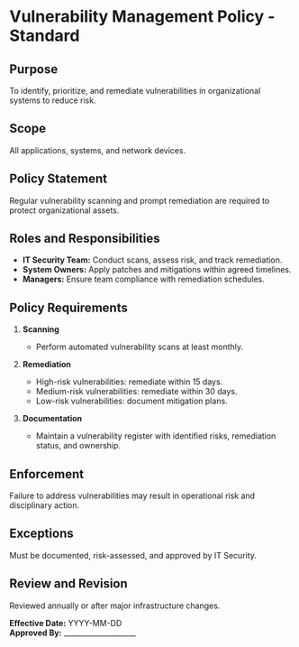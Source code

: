 # Vulnerability Management Policy - Standard

## Purpose
To identify, prioritize, and remediate vulnerabilities in organizational systems to reduce risk.

## Scope
All applications, systems, and network devices.

## Policy Statement
Regular vulnerability scanning and prompt remediation are required to protect organizational assets.

## Roles and Responsibilities
- **IT Security Team:** Conduct scans, assess risk, and track remediation.  
- **System Owners:** Apply patches and mitigations within agreed timelines.  
- **Managers:** Ensure team compliance with remediation schedules.

## Policy Requirements
1. **Scanning**  
   - Perform automated vulnerability scans at least monthly.  

2. **Remediation**  
   - High-risk vulnerabilities: remediate within 15 days.  
   - Medium-risk vulnerabilities: remediate within 30 days.  
   - Low-risk vulnerabilities: document mitigation plans.

3. **Documentation**  
   - Maintain a vulnerability register with identified risks, remediation status, and ownership.

## Enforcement
Failure to address vulnerabilities may result in operational risk and disciplinary action.

## Exceptions
Must be documented, risk-assessed, and approved by IT Security.

## Review and Revision
Reviewed annually or after major infrastructure changes.

**Effective Date:** YYYY-MM-DD  
**Approved By:** ____________________
